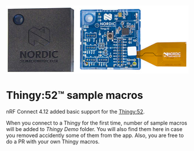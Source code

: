 ![Thingy:52](../images/thingy.png)

# Thingy:52™ sample macros

nRF Connect 4.12 added basic support for the [Thingy:52](https://www.nordicsemi.com/thingy). 

When you connect to a Thingy for the first time, number of sample macros will be added to *Thingy Demo* folder. You will also find them here in case you removed accidently some of them from the app. Also, you are free to do a PR with your own Thingy macros.